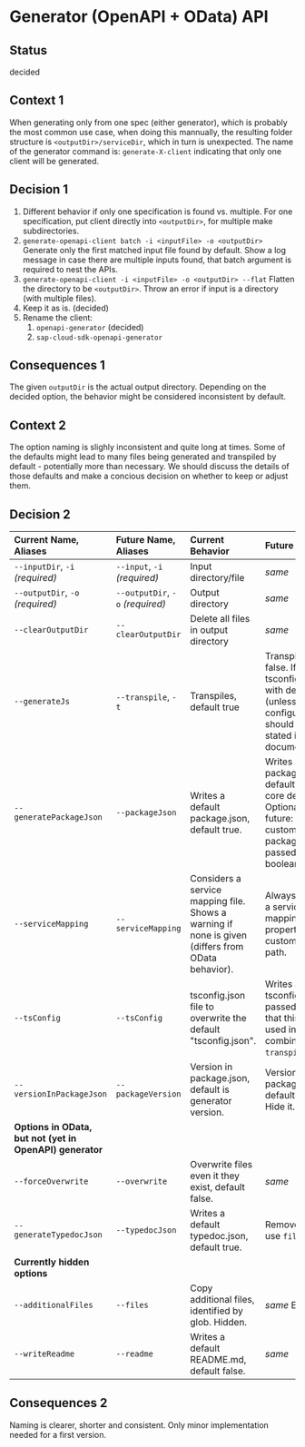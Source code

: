 # Generator (OpenAPI + OData) API

## Status

decided

## Context 1

When generating only from one spec (either generator), which is probably the most common use case, when doing this mannually, the resulting folder structure is `<outputDir>/serviceDir`, which in turn is unexpected.
The name of the generator command is: `generate-X-client` indicating that only one client will be generated.

## Decision 1

1. Different behavior if only one specification is found vs. multiple.
   For one specification, put client directly into `<outputDir>`, for multiple make subdirectories.
2. `generate-openapi-client batch -i <inputFile> -o <outputDir>`
   Generate only the first matched input file found by default.
   Show a log message in case there are multiple inputs found, that batch argument is required to nest the APIs.
3. `generate-openapi-client -i <inputFile> -o <outputDir> --flat`
   Flatten the directory to be `<outputDir>`.
   Throw an error if input is a directory (with multiple files).
4. Keep it as is. (decided)
5. Rename the client:
   1. `openapi-generator` (decided)
   2. `sap-cloud-sdk-openapi-generator`

## Consequences 1

The given `outputDir` is the actual output directory.
Depending on the decided option, the behavior might be considered inconsistent by default.

## Context 2

The option naming is slighly inconsistent and quite long at times.
Some of the defaults might lead to many files being generated and transpiled by default - potentially more than necessary.
We should discuss the details of those defaults and make a concious decision on whether to keep or adjust them.

## Decision 2

| Current Name, Aliases                                    | Future Name, Aliases             | Current Behavior                                                                                  | Future Behavior                                                                                                                                              | Allow-no |
| :------------------------------------------------------- | :------------------------------- | :------------------------------------------------------------------------------------------------ | :----------------------------------------------------------------------------------------------------------------------------------------------------------- | :------: |
| `--inputDir`, `-i` _(required)_                          | `--input`, `-i` _(required)_     | Input directory/file                                                                              | _same_                                                                                                                                                       |  false   |
| `--outputDir`, `-o` _(required)_                         | `--outputDir`, `-o` _(required)_ | Output directory                                                                                  | _same_                                                                                                                                                       |  false   |
| `--clearOutputDir`                                       | `--clearOutputDir`               | Delete all files in output directory                                                              | _same_                                                                                                                                                       |  false   |
| `--generateJs`                                           | `--transpile`, `-t`              | Transpiles, default true                                                                          | Transpiles, default false. If set if tsconfig is enabled with default (unless configured). This should be explicitly stated in the documentation.            |  false   |
| `--generatePackageJson`                                  | `--packageJson`                  | Writes a default package.json, default true.                                                      | Writes a default package.json, default true (needs core dependency). Optionally in the future: Writes a custom package.json if passed. Keep boolean for now. |   true   |
| `--serviceMapping`                                       | `--serviceMapping`               | Considers a service mapping file. Shows a warning if none is given (differs from OData behavior). | Always generates a service-mapping. Use this property to customize the file path.                                                                                                       |  false   |
| `--tsConfig`                                             | `--tsConfig`                     | tsconfig.json file to overwrite the default "tsconfig.json".                                      | Writes a custom tsconfig.json if passed. Document that this should be used in combination with `transpile`.                                                  |  false   |
| `--versionInPackageJson`                                 | `--packageVersion`               | Version in package.json, default is generator version.                                            | Version in package.json, default is `1.0.0`. Hide it.                                                                                                        |  false   |
| **Options in OData, but not (yet in OpenAPI) generator** |
| `--forceOverwrite`                                       | `--overwrite`                    | Overwrite files even it they exist, default false.                                                | _same_                                                                                                                                                       |  false   |
| `--generateTypedocJson`                                  | `--typedocJson`                  | Writes a default typedoc.json, default true.                                                      | Remove/deprecate, use `files` instead.                                                                                                                       |    -     |
| **Currently hidden options**                             |
| `--additionalFiles`                                      | `--files`                        | Copy additional files, identified by glob. Hidden.                                                | _same_ Expose it.                                                                                                                                            |  false   |
| `--writeReadme`                                          | `--readme`                       | Writes a default README.md, default false.                                                        | _same_                                                                                                                                                       |  false   |

## Consequences 2

Naming is clearer, shorter and consistent.
Only minor implementation needed for a first version.

